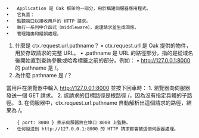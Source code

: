     •	Application 是 Oak 框架的一部分，用於構建伺服器應用程式。
    •	它負責：
    •	監聽端口以接收用戶的 HTTP 請求。
    •	執行一系列中介函式（middleware），處理請求並生成回應。
    •	管理路由和錯誤處理。

1. 什麼是 ctx.request.url.pathname？
   • ctx.request.url 是 Oak 提供的物件，用於存取請求的完整 URL。
   • .pathname 是 URL 的路徑部分，指的是從域名後開始直到查詢參數或哈希標籤之前的部分。例如：
   • http://127.0.0.1:8000 的 pathname 是 /。
2. 為什麼 pathname 是 /？

當用戶在瀏覽器中輸入 http://127.0.0.1:8000 並按下回車時： 1. 瀏覽器向伺服器發送一個 GET 請求。 2. 該請求的目標路徑是根路徑 /，因為沒有指定具體的子路徑。 3. 在伺服器中，ctx.request.url.pathname 自動解析出這個請求的路徑，結果為 /。

    	{ port: 8000 } 表示伺服器將在埠口 8000 上監聽。
    •	任何發送到 http://127.0.0.1:8000 的 HTTP 請求都會被這個伺服器處理。
